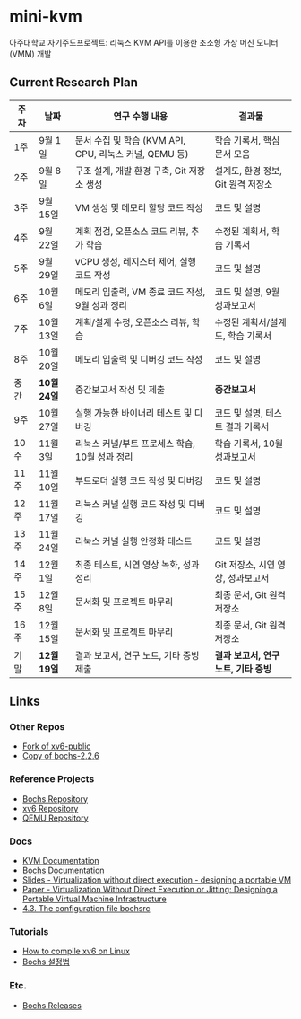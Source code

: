 # mini-kvm

아주대학교 자기주도프로젝트: 리눅스 KVM API를 이용한 초소형 가상 머신 모니터 (VMM) 개발

## Current Research Plan

| 주차 | 날짜          | 연구 수행 내용                                         | 결과물                                |
| ---- | ------------- | ------------------------------------------------------ | ------------------------------------- |
| 1주  | 9월 1일       | 문서 수집 및 학습 (KVM API, CPU, 리눅스 커널, QEMU 등) | 학습 기록서, 핵심 문서 모음           |
| 2주  | 9월 8일       | 구조 설계, 개발 환경 구축, Git 저장소 생성             | 설계도, 환경 정보, Git 원격 저장소    |
| 3주  | 9월 15일      | VM 생성 및 메모리 할당 코드 작성                       | 코드 및 설명                          |
| 4주  | 9월 22일      | 계획 점검, 오픈소스 코드 리뷰, 추가 학습               | 수정된 계획서, 학습 기록서            |
| 5주  | 9월 29일      | vCPU 생성, 레지스터 제어, 실행 코드 작성               | 코드 및 설명                          |
| 6주  | 10월 6일      | 메모리 입출력, VM 종료 코드 작성, 9월 성과 정리        | 코드 및 설명, 9월 성과보고서          |
| 7주  | 10월 13일     | 계획/설계 수정, 오픈소스 리뷰, 학습                    | 수정된 계획서/설계도, 학습 기록서     |
| 8주  | 10월 20일     | 메모리 입출력 및 디버깅 코드 작성                      | 코드 및 설명                          |
| 중간 | **10월 24일** | 중간보고서 작성 및 제출                                | **중간보고서**                        |
| 9주  | 10월 27일     | 실행 가능한 바이너리 테스트 및 디버깅                  | 코드 및 설명, 테스트 결과 기록서      |
| 10주 | 11월 3일      | 리눅스 커널/부트 프로세스 학습, 10월 성과 정리         | 학습 기록서, 10월 성과보고서          |
| 11주 | 11월 10일     | 부트로더 실행 코드 작성 및 디버깅                      | 코드 및 설명                          |
| 12주 | 11월 17일     | 리눅스 커널 실행 코드 작성 및 디버깅                   | 코드 및 설명                          |
| 13주 | 11월 24일     | 리눅스 커널 실행 안정화 테스트                         | 코드 및 설명                          |
| 14주 | 12월 1일      | 최종 테스트, 시연 영상 녹화, 성과 정리                 | Git 저장소, 시연 영상, 성과보고서     |
| 15주 | 12월 8일      | 문서화 및 프로젝트 마무리                              | 최종 문서, Git 원격 저장소            |
| 16주 | 12월 15일     | 문서화 및 프로젝트 마무리                              | 최종 문서, Git 원격 저장소            |
| 기말 | **12월 19일** | 결과 보고서, 연구 노트, 기타 증빙 제출                 | **결과 보고서, 연구 노트, 기타 증빙** |

## Links

### Other Repos

- [Fork of xv6-public](https://github.com/seolcu/xv6-public)
- [Copy of bochs-2.2.6](https://github.com/seolcu/bochs-2.2.6)

### Reference Projects

- [Bochs Repository](https://github.com/bochs-emu/Bochs)
- [xv6 Repository](https://github.com/mit-pdos/xv6-public)
- [QEMU Repository](https://gitlab.com/qemu-project/qemu)

### Docs

- [KVM Documentation](https://www.kernel.org/doc/html/latest/virt/kvm/api.html)
- [Bochs Documentation](https://bochs.sourceforge.io/cgi-bin/topper.pl?name=New+Bochs+Documentation&url=https://bochs.sourceforge.io/doc/docbook/)
- [Slides - Virtualization without direct execution - designing a portable VM](https://bochs.sourceforge.io/VirtNoJit.pdf)
- [Paper - Virtualization Without Direct Execution or Jitting: Designing a Portable Virtual Machine Infrastructure](https://bochs.sourceforge.io/Virtualization_Without_Hardware_Final.pdf)
- [4.3. The configuration file bochsrc](https://bochs.sourceforge.io/doc/docbook/user/bochsrc.html)

### Tutorials

- [How to compile xv6 on Linux](https://www.youtube.com/watch?v=TLiV_sK77jg)
- [Bochs 설정법](https://yohda.tistory.com/entry/BOCHS-%EC%9E%91%EC%84%B1%EC%A4%91)

### Etc.

- [Bochs Releases](https://sourceforge.net/projects/bochs/files/bochs/)

